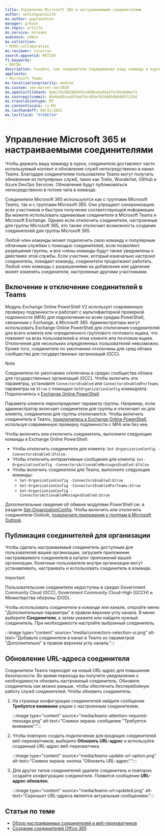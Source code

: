 ```yaml
---
title: Управление Microsoft 365 и настраиваемыми соединителями
author: ashishguptaiitb
ms.author: guptaashish
manager: prkosh
ms.topic: article
ms.service: msteams
audience: admin
ms.collection:
- M365-collaboration
ms.reviewer: lucarras
search.appverid: MET150
f1.keywords:
- NOCSH
description: Узнайте, как соединители поддерживают вашу команду в курсе событий, регулярно доставляя содержимое и обновления непосредственно в канал Teams для используемых вами служб.
appliesto:
- Microsoft Teams
ms.localizationpriority: medium
ms.custom: seo-marvel-mar2020
ms.openlocfilehash: 8abc7dc981902945cdb8be8ed9a2fe705e0d6e73
ms.sourcegitcommit: 6b4dad9cea8fdad74c493ef62b085dbb9957235d
ms.translationtype: MT
ms.contentlocale: ru-RU
ms.lasthandoff: 08/31/2022
ms.locfileid: "67486744"
---
```

# <a name="manage-microsoft-365-and-custom-connectors"></a>Управление Microsoft 365 и настраиваемыми соединителями

Чтобы держать вашу команду в курсе, соединители доставляют часто используемый контент и обновления служб непосредственно в канал Teams. Благодаря соединителям пользователи Teams могут получать обновления из популярных служб, таких как Trello, Wunderlist, GitHub и Azure DevOps Services. Обновления будут публиковаться непосредственно в потоке чата в команде.

Соединители Microsoft 365 используются как с группами Microsoft Teams, так и с группами Microsoft 365. Они упрощают синхронизацию всех участников и быстрое получение соответствующей информации. Вы можете использовать одинаковые соединители в Microsoft Teams и Microsoft Exchange. Однако если отключить соединители, настроенные для группы Microsoft 365, это также отключает возможность создания соединителей для группы Microsoft 365.

Любой член команды может подключить свою команду к популярным облачным службам с помощью соединителей, если позволяют разрешения группы, и все члены команды будут также уведомлены о действиях этой службы. Если участник, который изначально настроил соединитель, покидает команду, соединители продолжают работать. Любой член команды с разрешениями на добавление или удаление может изменять соединители, настроенные другими участниками.

## <a name="enable-or-disable-connectors-in-teams"></a>Включение и отключение соединителей в Teams

Модуль Exchange Online PowerShell V2 использует современную проверку подлинности и работает с мультифакторной проверкой подлинности (MFA) для подключения ко всем средам PowerShell, связанным с Exchange, в Microsoft 365. Администраторы могут использовать Exchange Online PowerShell для отключения соединителей для всего клиента или определенного группового почтового ящика, что повлияет на всех пользователей в этом клиенте или почтовом ящике. Отключение для нескольких определенных пользователей невозможно. Кроме того, соединители по умолчанию отключены для сред облака сообщества для государственных организаций (GCC).

> [!NOTE]
> Соединители по умолчанию отключены в средах сообщества облака для государственных организаций (GCC). Чтобы включить эти параметры, установите `ConnectorsEnabled` или `ConnectorsEnabledForTeams` параметры на `$true` с помощью `SetOrganizationConfig` командлета. Подключитесь к [Exchange Online PowerShell](/powershell/exchange/connect-to-exchange-online-powershell?view=exchange-ps&preserve-view=true).

Параметр клиента переопределяет параметр группы. Например, если администратор включает соединители для группы и отключает их для клиента, соединители для группы отключаются. Чтобы включить соединитель в Teams, [подключитесь к Exchange Online PowerShell](/powershell/exchange/connect-to-exchange-online-powershell?view=exchange-ps#connect-to-exchange-online-powershell-using-modern-authentication-with-or-without-mfa&preserve-view=true), используя современную проверку подлинности с MFA или без нее.

Чтобы включить или отключить соединитель, выполните следующие команды в Exchange Online PowerShell:

* Чтобы отключить соединители для клиента: `Set-OrganizationConfig -ConnectorsEnabled:$false`.
* Чтобы отключить интерактивные сообщения для клиента: `Set-OrganizationConfig -ConnectorsActionableMessagesEnabled:$false`.
* Чтобы включить соединители для Teams, выполните следующие команды:
  * `Set-OrganizationConfig -ConnectorsEnabled:$true`
  * `Set-OrganizationConfig -ConnectorsEnabledForTeams:$true`
  * `Set-OrganizationConfig -ConnectorsActionableMessagesEnabled:$true`

Дополнительные сведения об обмене модулями PowerShell см. в разделе [Set-OrganizationConfig](/powershell/module/exchange/Set-OrganizationConfig?view=exchange-ps&preserve-view=true). Чтобы включить или отключить соединители Outlook, [подключите приложения к группам в Microsoft Outlook](https://support.microsoft.com/topic/connect-apps-to-your-groups-in-outlook-ed0ce547-038f-4902-b9b3-9e518ae6fbab).

## <a name="publish-connectors-for-your-organization"></a>Публикация соединителей для организации

Чтобы сделать настраиваемый соединитель доступным для пользователей вашей организации, загрузите приложение настраиваемого соединителя в каталог приложений вашей организации. Конечные пользователи внутри организации могут устанавливать, настраивать и использовать соединитель в команде.

> [!IMPORTANT]
> Пользовательские соединители недоступны в средах Government Community Cloud (GCC), Government Community Cloud-High (GCCH) и Министерства обороны (DOD).

Чтобы использовать соединители в команде или канале, откройте меню "Дополнительные параметры" в правом верхнем углу канала. В меню выберите **Соединители**, а затем укажите или найдите нужный соединитель. При необходимости настройте выбранный соединитель.

:::image type="content" source="media/connectors-selection-ui.png" alt-text="Добавьте соединители в канал в Teams из параметров &quot;Дополнительно&quot; в правом верхнем углу канала.":::

## <a name="update-url-of-a-connector"></a>Обновление URL-адреса соединителя

Соединители Teams переходят на новый URL-адрес для повышения безопасности. Во время перехода вы получите уведомление о необходимости обновить настроенный соединитель. Обновите соединитель как можно раньше, чтобы обеспечить бесперебойную работу служб соединителей. Чтобы обновить соединитель:

1. На странице конфигурации соединителей найдите сообщение **Требуется внимание** рядом с настроенным соединителем.

   :::image type="content" source="media/teams-attention-required-message.png" alt-text="Снимок экрана: сообщение &quot;Требуется внимание&quot;.":::

1. Чтобы повторно создать подключение для входящих соединителей веб-перехватчиков, выберите **Обновить URL-адрес** и используйте созданный URL-адрес веб-перехватчика.

   :::image type="content" source="media/teams-update-url-option.png" alt-text="Снимок экрана: кнопка &quot;Обновить URL-адрес&quot;.":::

1. Для других типов соединителей удалите соединитель и повторно создайте конфигурацию соединителя. Появится сообщение **URL-адрес обновлен**.

   :::image type="content" source="media/teams-url-updated.png" alt-text="Скриншот URL-адреса является актуальным сообщением.":::

## <a name="related-articles"></a>Статьи по теме

* [Обзор настраиваемых соединителей и веб-перехватчиков](/microsoftteams/platform/webhooks-and-connectors/what-are-webhooks-and-connectors)
* [Создание соединителей Office 365](/microsoftteams/platform/webhooks-and-connectors/how-to/connectors-creating)
